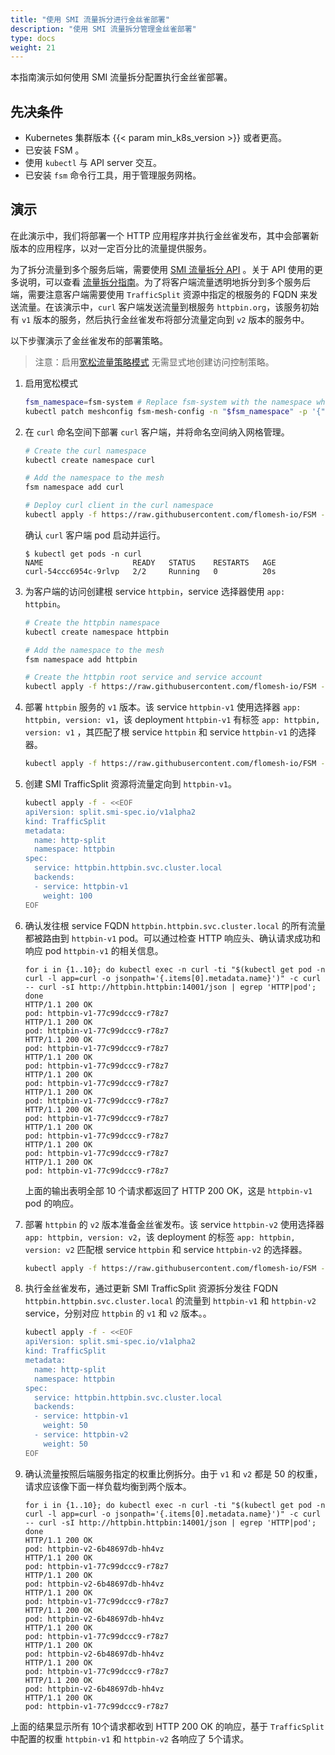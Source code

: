 ```yaml
---
title: "使用 SMI 流量拆分进行金丝雀部署"
description: "使用 SMI 流量拆分管理金丝雀部署"
type: docs
weight: 21
---
```


本指南演示如何使用 SMI 流量拆分配置执行金丝雀部署。

## 先决条件

- Kubernetes 集群版本 {{< param min_k8s_version >}} 或者更高。
- 已安装 FSM 。
- 使用 `kubectl` 与 API server 交互。
- 已安装 `fsm`  命令行工具，用于管理服务网格。


## 演示

在此演示中，我们将部署一个 HTTP 应用程序并执行金丝雀发布，其中会部署新版本的应用程序，以对一定百分比的流量提供服务。

为了拆分流量到多个服务后端，需要使用 [SMI 流量拆分 API](https://github.com/servicemeshinterface/smi-spec/blob/main/apis/traffic-split/v1alpha2/traffic-split.md) 。关于 API 使用的更多说明，可以查看 [流量拆分指南](/guides/traffic_management/traffic_split)。为了将客户端流量透明地拆分到多个服务后端，需要注意客户端需要使用 `TrafficSplit` 资源中指定的根服务的 FQDN 来发送流量。在该演示中，`curl` 客户端发送流量到根服务 `httpbin.org`，该服务初始有 `v1` 版本的服务，然后执行金丝雀发布将部分流量定向到 `v2` 版本的服务中。

以下步骤演示了金丝雀发布的部署策略。

> 注意：启用[宽松流量策略模式](/guides/traffic_management/permissive_mode) 无需显式地创建访问控制策略。

1. 启用宽松模式

    ```bash
    fsm_namespace=fsm-system # Replace fsm-system with the namespace where FSM is installed
    kubectl patch meshconfig fsm-mesh-config -n "$fsm_namespace" -p '{"spec":{"traffic":{"enablePermissiveTrafficPolicyMode":true}}}'  --type=merge
    ```

2. 在 `curl` 命名空间下部署 `curl` 客户端，并将命名空间纳入网格管理。

    ```bash
    # Create the curl namespace
    kubectl create namespace curl

    # Add the namespace to the mesh
    fsm namespace add curl

    # Deploy curl client in the curl namespace
    kubectl apply -f https://raw.githubusercontent.com/flomesh-io/FSM -docs/{{< param fsm_branch >}}/manifests/samples/curl/curl.yaml -n curl
    ```

    确认 `curl` 客户端 pod 启动并运行。

    ```console
    $ kubectl get pods -n curl
    NAME                    READY   STATUS    RESTARTS   AGE
    curl-54ccc6954c-9rlvp   2/2     Running   0          20s
    ```

3. 为客户端的访问创建根 service `httpbin`，service 选择器使用 `app: httpbin`。

    ```bash
    # Create the httpbin namespace
    kubectl create namespace httpbin

    # Add the namespace to the mesh
    fsm namespace add httpbin

    # Create the httpbin root service and service account
    kubectl apply -f https://raw.githubusercontent.com/flomesh-io/FSM -docs/{{< param fsm_branch >}}/manifests/samples/canary/httpbin.yaml -n httpbin
    ```

4. 部署 `httpbin` 服务的 `v1` 版本。该 service `httpbin-v1` 使用选择器 `app: httpbin, version: v1`，该 deployment `httpbin-v1` 有标签 `app: httpbin, version: v1` ，其匹配了根 service `httpbin` 和 service `httpbin-v1` 的选择器。

    ```bash
    kubectl apply -f https://raw.githubusercontent.com/flomesh-io/FSM -docs/{{< param fsm_branch >}}/manifests/samples/canary/httpbin-v1.yaml -n httpbin
    ```

5. 创建 SMI TrafficSplit 资源将流量定向到 `httpbin-v1`。

    ```bash
    kubectl apply -f - <<EOF
    apiVersion: split.smi-spec.io/v1alpha2
    kind: TrafficSplit
    metadata:
      name: http-split
      namespace: httpbin
    spec:
      service: httpbin.httpbin.svc.cluster.local
      backends:
      - service: httpbin-v1
        weight: 100
    EOF
    ```

7. 确认发往根 service FQDN `httpbin.httpbin.svc.cluster.local` 的所有流量都被路由到 `httpbin-v1` pod。可以通过检查 HTTP 响应头、确认请求成功和响应 pod `httpbin-v1` 的相关信息。

    ```console
    for i in {1..10}; do kubectl exec -n curl -ti "$(kubectl get pod -n curl -l app=curl -o jsonpath='{.items[0].metadata.name}')" -c curl -- curl -sI http://httpbin.httpbin:14001/json | egrep 'HTTP|pod'; done
    HTTP/1.1 200 OK
    pod: httpbin-v1-77c99dccc9-r78z7
    HTTP/1.1 200 OK
    pod: httpbin-v1-77c99dccc9-r78z7
    HTTP/1.1 200 OK
    pod: httpbin-v1-77c99dccc9-r78z7
    HTTP/1.1 200 OK
    pod: httpbin-v1-77c99dccc9-r78z7
    HTTP/1.1 200 OK
    pod: httpbin-v1-77c99dccc9-r78z7
    HTTP/1.1 200 OK
    pod: httpbin-v1-77c99dccc9-r78z7
    HTTP/1.1 200 OK
    pod: httpbin-v1-77c99dccc9-r78z7
    HTTP/1.1 200 OK
    pod: httpbin-v1-77c99dccc9-r78z7
    HTTP/1.1 200 OK
    pod: httpbin-v1-77c99dccc9-r78z7
    HTTP/1.1 200 OK
    pod: httpbin-v1-77c99dccc9-r78z7
    ```

    上面的输出表明全部 10 个请求都返回了 HTTP 200 OK，这是 `httpbin-v1` pod 的响应。

8. 部署 `httpbin` 的 `v2` 版本准备金丝雀发布。该 service `httpbin-v2` 使用选择器 `app: httpbin, version: v2`，该 deployment 的标签 `app: httpbin, version: v2` 匹配根 service `httpbin` 和 service `httpbin-v2` 的选择器。

    ```bash
    kubectl apply -f https://raw.githubusercontent.com/flomesh-io/FSM -docs/{{< param fsm_branch >}}/manifests/samples/canary/httpbin-v2.yaml -n httpbin
    ```

9. 执行金丝雀发布，通过更新 SMI TrafficSplit 资源拆分发往 FQDN `httpbin.httpbin.svc.cluster.local` 的流量到 `httpbin-v1` 和 `httpbin-v2` service，分别对应 `httpbin` 的 `v1` 和 `v2` 版本。。

    ```bash
    kubectl apply -f - <<EOF
    apiVersion: split.smi-spec.io/v1alpha2
    kind: TrafficSplit
    metadata:
      name: http-split
      namespace: httpbin
    spec:
      service: httpbin.httpbin.svc.cluster.local
      backends:
      - service: httpbin-v1
        weight: 50
      - service: httpbin-v2
        weight: 50
    EOF
    ```

10. 确认流量按照后端服务指定的权重比例拆分。由于 `v1` 和 `v2` 都是 50 的权重，请求应该像下面一样负载均衡到两个版本。

    ```console
    for i in {1..10}; do kubectl exec -n curl -ti "$(kubectl get pod -n curl -l app=curl -o jsonpath='{.items[0].metadata.name}')" -c curl -- curl -sI http://httpbin.httpbin:14001/json | egrep 'HTTP|pod'; done
    HTTP/1.1 200 OK
    pod: httpbin-v2-6b48697db-hh4vz
    HTTP/1.1 200 OK
    pod: httpbin-v1-77c99dccc9-r78z7
    HTTP/1.1 200 OK
    pod: httpbin-v2-6b48697db-hh4vz
    HTTP/1.1 200 OK
    pod: httpbin-v1-77c99dccc9-r78z7
    HTTP/1.1 200 OK
    pod: httpbin-v2-6b48697db-hh4vz
    HTTP/1.1 200 OK
    pod: httpbin-v1-77c99dccc9-r78z7
    HTTP/1.1 200 OK
    pod: httpbin-v2-6b48697db-hh4vz
    HTTP/1.1 200 OK
    pod: httpbin-v1-77c99dccc9-r78z7
    HTTP/1.1 200 OK
    pod: httpbin-v2-6b48697db-hh4vz
    HTTP/1.1 200 OK
    pod: httpbin-v1-77c99dccc9-r78z7
    ```

   上面的结果显示所有 10个请求都收到 HTTP 200 OK 的响应，基于 `TrafficSplit` 中配置的权重 `httpbin-v1` 和 `httpbin-v2` 各响应了 5个请求。
